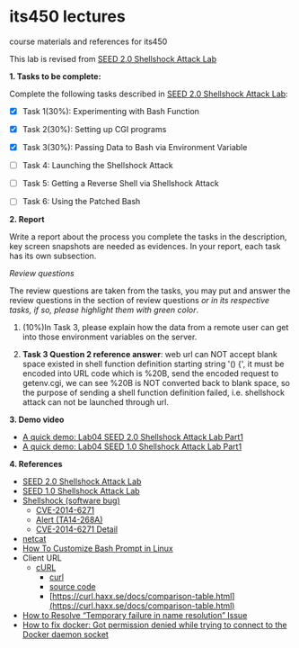 # its450 lectures

course materials and references for its450

This lab is revised from [SEED 2.0 Shellshock Attack Lab](https://seedsecuritylabs.org/Labs_20.04/Software/Shellshock/)

**1. Tasks to be complete:**

Complete the following tasks described in [SEED 2.0 Shellshock Attack Lab](./refs/Shellshock.pdf):

- [x] Task 1(30%): Experimenting with Bash Function
- [x] Task 2(30%): Setting up CGI programs
- [x] Task 3(30%): Passing Data to Bash via Environment Variable
- [ ] Task 4: Launching the Shellshock Attack
- [ ] Task 5: Getting a Reverse Shell via Shellshock Attack
- [ ] Task 6: Using the Patched Bash


**2. Report**

Write a report about the process you complete the tasks in the description, key screen snapshots are needed as evidences. In your report, each task has its own subsection.

*Review questions*

The review questions are taken from the tasks, you may put and answer the review questions in the section of review questions *or in its respective tasks, if so, please highlight them with green color*.

1. (10%)In Task 3, please explain how the data from a remote user can get into those environment variables on the server.

2. **Task 3 Question 2 reference answer**: web url can NOT accept blank space existed in shell function definition starting string '() {', it must be encoded into URL code which is %20B, send the encoded request to getenv.cgi, we can see %20B is NOT converted back to blank space, so the purpose of sending a shell function definition failed, i.e. shellshock attack can not be launched through url.

**3. Demo video**
* [A quick demo: Lab04 SEED 2.0 Shellshock Attack Lab Part1](https://youtu.be/4czL8W5n3go)
* [A quick demo: Lab04 SEED 1.0 Shellshock Attack Lab Part1](https://youtu.be/ZYMmLE1NgYs)

**4. References**
* [SEED 2.0 Shellshock Attack Lab](https://seedsecuritylabs.org/Labs_20.04/Software/Shellshock/)
* [SEED 1.0 Shellshock Attack Lab](https://seedsecuritylabs.org/Labs_16.04/Software/Shellshock/)
* [Shellshock (software bug)](https://en.wikipedia.org/wiki/Shellshock_(software_bug))
  * [CVE-2014-6271](https://cve.mitre.org/cgi-bin/cvename.cgi?name=cve-2014-6271)
  * [Alert (TA14-268A)](https://us-cert.cisa.gov/ncas/alerts/TA14-268A)
  * [CVE-2014-6271 Detail](https://nvd.nist.gov/vuln/detail/CVE-2014-6271)
* [netcat](https://en.wikipedia.org/wiki/Netcat)
* [How To Customize Bash Prompt in Linux](https://phoenixnap.com/kb/change-bash-prompt-linux)
* Client URL
  * [cURL](https://en.wikipedia.org/wiki/CURL)
    * [curl](https://curl.haxx.se/)
    * [source code](https://github.com/curl/curl)
    * [https://curl.haxx.se/docs/comparison-table.html](https://curl.haxx.se/docs/comparison-table.html)
* [How to Resolve “Temporary failure in name resolution” Issue](https://www.tecmint.com/resolve-temporary-failure-in-name-resolution/)
* [How to fix docker: Got permission denied while trying to connect to the Docker daemon socket](https://www.digitalocean.com/community/questions/how-to-fix-docker-got-permission-denied-while-trying-to-connect-to-the-docker-daemon-socket)